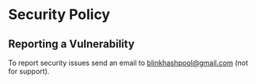 # Security Policy

## Reporting a Vulnerability

To report security issues send an email to blinkhashpool@gmail.com (not for support).
